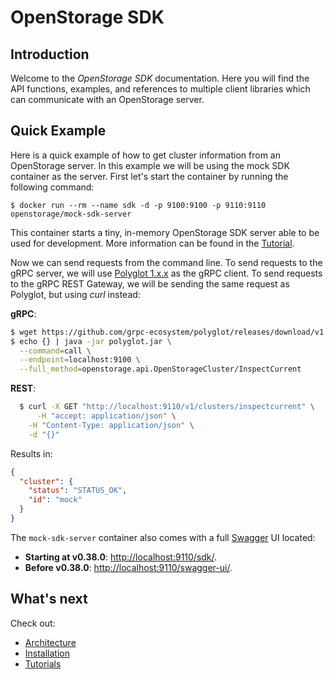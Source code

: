 # OpenStorage SDK


## Introduction
Welcome to the _OpenStorage SDK_ documentation. Here you will find the
API functions, examples, and references to multiple client libraries which can
communicate with an OpenStorage server.

## Quick Example
Here is a quick example of how to get cluster information from an OpenStorage
server. In this example we will be using the mock SDK container as the
server. First let's start the container by running the following command:

```
$ docker run --rm --name sdk -d -p 9100:9100 -p 9110:9110 openstorage/mock-sdk-server
```

This container starts a tiny, in-memory OpenStorage SDK server able to be used
for development. More information can be found in the [Tutorial](tutorial.md).

Now we can send requests from the command line. To send requests to the gRPC
server, we will use [Polyglot 1.x.x](https://github.com/grpc-ecosystem/polyglot/releases)
as the gRPC client. To send requests to the gRPC REST Gateway, we will be
sending the same request as Polyglot, but using _curl_ instead:

**gRPC**:
```bash
$ wget https://github.com/grpc-ecosystem/polyglot/releases/download/v1.6.0/polyglot.jar
$ echo {} | java -jar polyglot.jar \
  --command=call \
  --endpoint=localhost:9100 \
  --full_method=openstorage.api.OpenStorageCluster/InspectCurrent
```

**REST**:
```bash
  $ curl -X GET "http://localhost:9110/v1/clusters/inspectcurrent" \
      -H "accept: application/json" \
    -H "Content-Type: application/json" \
    -d "{}"
```


Results in:

```json
{
  "cluster": {
    "status": "STATUS_OK",
    "id": "mock"
  }
}
```

The `mock-sdk-server` container also comes with a full [Swagger](https://swagger.io)
UI located:

* **Starting at v0.38.0**: [http://localhost:9110/sdk/](http://localhost:9110/sdk/).
* **Before v0.38.0**: [http://localhost:9110/swagger-ui/](http://localhost:9110/swagger-ui/).

## What's next

Check out:

* [Architecture](arch.md)
* [Installation](installation.md)
* [Tutorials](tutorial.md)


